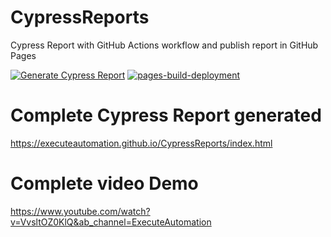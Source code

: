 # CypressReports



Cypress Report with GitHub Actions workflow and publish report in GitHub Pages

[![Generate Cypress Report](https://github.com/executeautomation/CypressReports/actions/workflows/cypress-report.yml/badge.svg)](https://github.com/executeautomation/CypressReports/actions/workflows/cypress-report.yml)
[![pages-build-deployment](https://github.com/hunter0892/CypressReports/actions/workflows/pages/pages-build-deployment/badge.svg)](https://github.com/hunter0892/CypressReports/actions/workflows/pages/pages-build-deployment)

# Complete Cypress Report generated
https://executeautomation.github.io/CypressReports/index.html

# Complete video Demo
https://www.youtube.com/watch?v=VvsltOZ0KlQ&ab_channel=ExecuteAutomation


